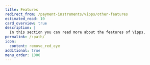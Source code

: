 ```yaml
---
title: Features
redirect_from: /payment-instruments/vipps/other-features
estimated_read: 10
card_overview: true
description: |
  In this section you can read more about the features of Vipps.
permalink: /:path/
icon:
  content: remove_red_eye
additional: true
menu_order: 1000
---
```

